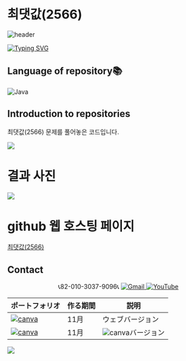 # 최댓값(2566)

![header](https://capsule-render.vercel.app/api?type=egg&color=gradient&height=300&section=header&text=welcome%2&fontSize=50&desc=백준%20최댓값(2566))

[![Typing SVG](https://readme-typing-svg.demolab.com?font=Fira+Code&pause=1000&color=93BDF7&background=203AFF00&random=false&width=435&lines=My+name+is+kimganghyeon)](https://git.io/typing-svg)

## Language of repository📚
![Java](https://img.shields.io/badge/Java-007396?style=flat-square&logo=java&logoColor=white)

## Introduction to repositories 
최댓값(2566) 문제를 풀어놓은 코드입니다. 
  
   <a href="https://www.acmicpc.net/problem/10699">
      <img src ="https://github.com/do04200611/Baekjoon/assets/74278578/ba44449a-995b-4410-9010-6e1a854f835b
">
  </a>

# 결과 사진 <br>
 <a href="https://github.com/do04200611/Baekjoon/blob/main/%EA%B8%B0%ED%83%80%20%EB%8B%A8%EA%B3%84/%EC%98%A4%EB%8A%98%20%EB%82%A0%EC%A7%9C(10699)/Main.java">
   <img src ="https://github.com/do04200611/Baekjoon/assets/74278578/8c0836d8-b81a-4ab0-934c-a823e1528eb4">
 </a>    

# github 웹 호스팅 페이지
<a href="https://do04200611.github.io/Baekjoon/%EA%B8%B0%ED%83%80%20%EB%8B%A8%EA%B3%84/%EC%98%A4%EB%8A%98%20%EB%82%A0%EC%A7%9C(10699)/index.html">최댓값(2566)</a><br>


## Contact 
<p align="center">
  📞82-010-3037-9096📞
  <a href="mailto:a01030379096@gmail.com">
    <img src="https://img.shields.io/badge/-Gmail-red?style=for-the-badge&logo=Gmail" alt="Gmail">
  </a>
  <a href="https://www.youtube.com/channel/UC484ZJMavtoPOI4ey-HFdCA">
   <img src="https://img.shields.io/badge/-YouTube-red?style=for-the-badge&logo=youtube"  alt="YouTube">
 </a> <br>
 
  | ポートフォリオ           |  作る期間     |            説明  |
  |------------------------|---------------|----------------------------------------------|
  |<a href="https://kimganghyeon.my.canva.site/kimganghyeon"><img src="https://img.shields.io/badge/canva-purple?style=for-the-badge&logo=canva" alt="canva"></a>|11月|ウェブバージョン|
  |<a href="https://www.canva.com/design/DAFzY5opUiA/Ge33dSKE16cErBaDJDp-BA/edit"><img src="https://img.shields.io/badge/canva-purple?style=for-the-badge&logo=canva" alt="canva"></a>|11月|<img src="https://img.shields.io/badge/canva-purple?style=for-the-badge&logo=canva" alt="canva">バージョン|
</p>
<img src="https://capsule-render.vercel.app/api?type=egg&color=gradient&height=100&text=Thank%20you%20for%20watching.&section=footer" />
